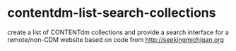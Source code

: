 # contentdm-list-search-collections
create a list of CONTENTdm collections and provide a search interface for a remote/non-CDM website
based on code from http://seekingmichigan.org
